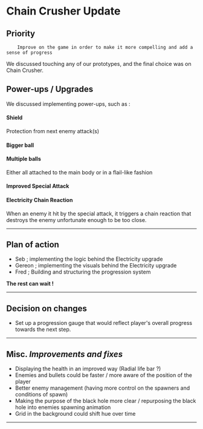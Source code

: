 # Chain Crusher Update

## Priority
        Improve on the game in order to make it more compelling and add a sense of progress
We discussed touching any of our prototypes, and the final choice was on Chain Crusher.

## Power-ups / Upgrades
We discussed implementing power-ups, such as :
#### Shield 
Protection from next enemy attack(s)
#### Bigger ball
#### Multiple balls
Either all attached to the main body or in a flail-like fashion
#### Improved Special Attack
#### Electricity Chain Reaction
When an enemy it hit by the special attack, it triggers a chain reaction that destroys the enemy unfortunate enough to be too close.

---

## Plan of action
- Seb ; implementing the logic behind the Electricity upgrade 
- Gereon ; implementing the visuals behind the Electricity upgrade 
- Fred ; Building and structuring the progression system

**The rest can wait !**


---
## Decision on changes
- Set up a progression gauge that would reflect player's overall progress towards the next step.

---
## Misc. *Improvements and fixes*
- Displaying the health in an improved way (Radial life bar ?)
- Enemies and bullets could be faster / more aware of the position of the player
- Better enemy management (having more control on the spawners and conditions of spawn)
- Making the purpose of the black hole more clear / repurposing the black hole into enemies spawning animation
- Grid in the background could shift hue over time

--- 
